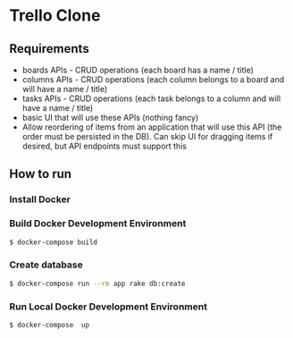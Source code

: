 # Trello Clone

## Requirements

- boards APIs - CRUD operations (each board has a name / title)
- columns APIs - CRUD operations (each column belongs to a board and will have a name / title)
- tasks APIs - CRUD operations (each task belongs to a column and will have a name / title)
- basic UI that will use these APIs (nothing fancy)
- Allow reordering of items from an application that will use this API (the
  order must be persisted in the DB). Can skip UI for dragging items if
  desired, but API endpoints must support this

## How to run

### Install Docker

### Build Docker Development Environment

```bash
$ docker-compose build
```

### Create database

```bash
$ docker-compose run --rm app rake db:create
```

### Run Local Docker Development Environment

```bash
$ docker-compose  up
```
